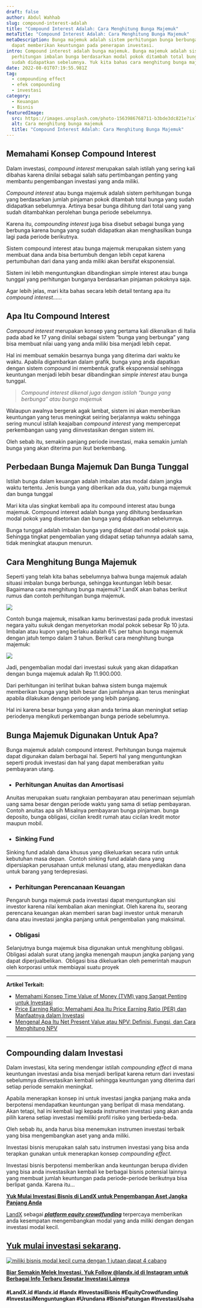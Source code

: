 ```yaml
---
draft: false
author: Abdul Wahhab
slug: compound-interest-adalah
title: "Compound Interest Adalah: Cara Menghitung Bunga Majemuk"
metaTitle: "Compound Interest Adalah: Cara Menghitung Bunga Majemuk"
metaDescription: Bunga majemuk adalah sistem perhitungan bunga berbunga yang
  dapat memberikan keuntungan pada penerapan investasi.
intro: Compound interest adalah bunga majemuk. Bunga majemuk adalah sistem
  perhitungan imbalan bunga berdasarkan modal pokok ditambah total bunga yang
  sudah didapatkan sebelumnya. Yuk kita bahas cara menghitung bunga majemuk.
date: 2022-08-01T07:19:55.981Z
tag:
  - compounding effect
  - efek compounding
  - investasi
category:
  - Keuangan
  - Bisnis
featuredImage:
  src: https://images.unsplash.com/photo-1563986768711-b3bde3dc821e?ixlib=rb-1.2.1&ixid=MnwxMjA3fDB8MHxwaG90by1wYWdlfHx8fGVufDB8fHx8&auto=format&fit=crop&w=1168&q=80
  alt: Cara menghitung bunga majemuk
  title: "Compound Interest Adalah: Cara Menghitung Bunga Majemuk"
---
```

## **Memahami Konsep Compound Interest**

Dalam investasi, *compound interest* merupakan salah istilah yang sering kali dibahas karena dinilai sebagai salah satu pertimbangan penting yang membantu pengembangan investasi yang anda miliki.

*Compound interest* atau bunga majemuk adalah sistem perhitungan bunga yang berdasarkan jumlah pinjaman pokok ditambah total bunga yang sudah didapatkan sebelumnya. Artinya besar bunga dihitung dari total uang yang sudah ditambahkan perolehan bunga periode sebelumnya.

Karena itu, *compounding interest* juga bisa disebut sebagai bunga yang berbunga karena bunga yang sudah didapatkan akan menghasilkan bunga lagi pada periode berikutnya.

Sistem compound interest atau bunga majemuk merupakan sistem yang membuat dana anda bisa bertumbuh dengan lebih cepat karena pertumbuhan dari dana yang anda miliki akan bersifat eksponensial.

Sistem ini lebih menguntungkan dibandingkan simple interest atau bunga tunggal yang perhitungan bunganya berdasarkan pinjaman pokoknya saja.

Agar lebih jelas, mari kita bahas secara lebih detail tentang apa itu *compound interest…...*

## Apa Itu Compound Interest

*Compound interest* merupakan konsep yang pertama kali dikenalkan di Italia pada abad ke 17 yang dinilai sebagai sistem “bunga yang berbunga” yang bisa membuat nilai uang yang anda miliki bisa menjadi lebih cepat.

Hal ini membuat semakin besarnya bunga yang diterima dari waktu ke waktu. Apabila digambarkan dalam grafik, bunga yang anda dapatkan dengan sistem compound ini membentuk grafik eksponensial sehingga keuntungan menjadi lebih besar dibandingkan *simple interest* atau bunga tunggal.

> *Compound interest dikenal juga dengan istilah “bunga yang berbunga” atau bunga majemuk*

Walaupun awalnya bergerak agak lambat, sistem ini akan memberikan keuntungan yang terus meningkat seiring berjalannya waktu sehingga sering muncul istilah keajaiban *compound interest* yang mempercepat perkembangan uang yang diinvestasikan dengan sistem ini.

Oleh sebab itu, semakin panjang periode investasi, maka semakin jumlah bunga yang akan diterima pun ikut berkembang.

## Perbedaan Bunga Majemuk Dan Bunga Tunggal

Istilah bunga dalam keuangan adalah imbalan atas modal dalam jangka waktu tertentu. Jenis bunga yang diberikan ada dua, yaitu bunga majemuk dan bunga tunggal

Mari kita ulas singkat kembali apa itu compound interest atau bunga majemuk. Compound interest adalah bunga yang dihitung berdasarkan modal pokok yang disetorkan dan bunga yang didapatkan sebelumnya.

Bunga tunggal adalah imbalan bunga yang didapat dari modal pokok saja. Sehingga tingkat pengembalian yang didapat setiap tahunnya adalah sama, tidak meningkat ataupun menurun.

## Cara Menghitung Bunga Majemuk

Seperti yang telah kita bahas sebelumnya bahwa bunga majemuk adalah situasi imbalan bunga berbunga, sehingga keuntungan lebih besar. Bagaimana cara menghitung bunga majemuk? LandX akan bahas berikut rumus dan contoh perhitungan bunga majemuk.

![](https://lh6.googleusercontent.com/4JALMGktGh7M0D4j8FSgu51n9j-Yce7Cd6v6sLpKrFqW1rk8kplEP2_Gx_Vf7w4M9vGN3KuAIC8CdBny18CML3YQIB-eKkjExqbCDkwU94DcsdZgLU4FfKfZ7TLWCaXMPIW6sO-_qMMmMxHJ43I)

Contoh bunga majemuk, misalkan kamu berinvestasi pada produk investasi negara yaitu sukuk dengan menyetorkan modal pokok sebesar Rp 10 juta. Imbalan atau kupon yang berlaku adalah 6% per tahun bunga majemuk dengan jatuh tempo dalam 3 tahun. Berikut cara menghitung bunga majemuk:

![](https://lh6.googleusercontent.com/FpS0OLCklt0_wx9Tb-KOh7ibQ0PicmNQM0sh7guVdKHzRF_W7szTkEqjDYf2uInaq_YhHo8qQwGKUGp6WFOw3E0KZibJebAN8SRpcPgXliHpqS5DVwBsfW8wtR87n5kqqrBQyJdceenDxK2m05s)

Jadi, pengembalian modal dari investasi sukuk yang akan didapatkan dengan bunga majemuk adalah Rp 11.900.000.

Dari perhitungan ini terlihat bukan bahwa sistem bunga majemuk memberikan bunga yang lebih besar dan jumlahnya akan terus meningkat apabila dilakukan dengan periode yang lebih panjang.

Hal ini karena besar bunga yang akan anda terima akan meningkat setiap periodenya mengikuti perkembangan bunga periode sebelumnya.

## Bunga Majemuk Digunakan Untuk Apa?

Bunga majemuk adalah compound interest. Perhitungan bunga majemuk dapat digunakan dalam berbagai hal. Seperti hal yang menguntungkan seperti produk investasi dan hal yang dapat memberatkan yaitu pembayaran utang.

* ### Perhitungan Anuitas dan Amortisasi 

Anuitas merupakan suatu rangkaian pembayaran atau penerimaan sejumlah uang sama besar dengan periode waktu yang sama di setiap pembayaran. Contoh anuitas apa sih Misalnya pembayaran bunga pinjaman. bunga deposito, bunga obligasi, cicilan kredit rumah atau cicilan kredit motor maupun mobil.

* ### Sinking Fund

Sinking fund adalah dana khusus yang dikeluarkan secara rutin untuk kebutuhan masa depan.  Contoh sinking fund adalah dana yang dipersiapkan perusahaan untuk melunasi utang, atau menyediakan dana untuk barang yang terdepresiasi.

* ### Perhitungan Perencanaan Keuangan 

Pengaruh bunga majemuk pada investasi dapat menguntungkan sisi investor karena nilai kembalian akan meningkat. Oleh karena itu, seorang perencana keuangan akan memberi saran bagi investor untuk menaruh dana atau investasi jangka panjang untuk pengembalian yang maksimal.

* ### Obligasi 

Selanjutnya bunga majemuk bisa digunakan untuk menghitung obligasi. Obligasi adalah surat utang jangka menengah maupun jangka panjang yang dapat diperjualbelikan.  Obligasi bisa dikeluarkan oleh pemerintah maupun oleh korporasi untuk membiayai suatu proyek

- - -

**Artikel Terkait:**

* [Memahami Konsep Time Value of Money (TVM) yang Sangat Penting untuk Investasi](https://landx.id/blog/time-value-of-money-adalah/)
* [Price Earning Ratio: Memahami Apa Itu Price Earning Ratio (PER) dan Manfaatnya dalam Investasi](https://landx.id/blog/price-earning-ratio-adalah/)
* [Mengenal Apa Itu Net Present Value atau NPV: Definisi, Fungsi, dan Cara Menghitung NPV](https://landx.id/blog/mengenal-apa-itu-net-present-value-atau-npv-definisi-fungsi-dan-cara-menghitung-npv/)

- - -

## Compounding dalam Investasi

Dalam investasi, kita sering mendengar istilah *compounding effect* di mana keuntungan investasi anda bisa menjadi berlipat karena return dari investasi sebelumnya diinvestasikan kembali sehingga keuntungan yang diterima dari setiap periode semakin meningkat.

Apabila menerapkan konsep ini untuk investasi jangka panjang maka anda berpotensi mendapatkan keuntungan yang berlipat di masa mendatang. Akan tetapi, hal ini kembali lagi kepada instrumen investasi yang akan anda pilih karena setiap investasi memiliki profil risiko yang berbeda-beda.

Oleh sebab itu, anda harus bisa menemukan instrumen investasi terbaik yang bisa mengembangkan aset yang anda miliki.

Investasi bisnis merupakan salah satu instrumen investasi yang bisa anda terapkan gunakan untuk menerapkan konsep *compounding effect.*

Investasi bisnis berpotensi memberikan anda keuntungan berupa dividen yang bisa anda investasikan kembali ke berbagai bisnis potensial lainnya yang membuat jumlah keuntungan pada periode-periode berikutnya bisa berlipat ganda. Karena itu…

**[Yuk Mulai Investasi Bisnis di LandX untuk Pengembangan Aset Jangka Panjang Anda](https://landx.id/project/index.html)**

[LandX](https://landx.id/) sebagai ***[platform equity crowdfunding](https://landx.id/)*** terpercaya memberikan anda kesempatan mengembangkan modal yang anda miliki dengan dengan investasi modal kecil.

## **[Yuk mulai investasi sekarang](https://landx.id/project/?utm_source=Blog&utm_medium=organic+keyword&utm_campaign=blog&utm_id=Blog).**

[![miliki bisnis modal kecil cuma dengan 1 jutaan dapat 4 cabang ](https://accountgram-production.sfo2.cdn.digitaloceanspaces.com/landx_ghost/2021/11/jadi-owner-bisnis-hanya-1-jutaan-dengan-cuan-yang-sangat-menjanjikan.png)](https://landx.id/project/?utm_source=Blog&utm_medium=organic+keyword&utm_campaign=blog&utm_id=Blog)

**[Biar Semakin Melek Investasi, Yuk Follow @landx.id di Instagram untuk Berbagai Info Terbaru Seputar Investasi Lainnya](https://instagram.com/landx.id?utm_medium=copy_link)**

#### **\#LandX.id    #landx.id    #landx  #InvestasiBisnis    #EquityCrowdfunding    #InvestasiMenguntungkan    #Urundana    #BisnisPatungan    #InvestasiUsaha**